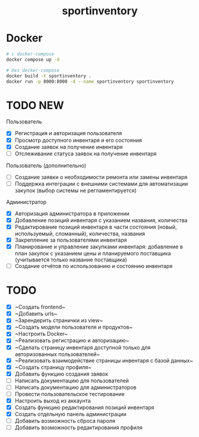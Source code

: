 <div align="center">

# sportinventory
</div>

# Docker
```bash
# с docker-compose
docker compose up -d

# без docker-compose
docker build -t sportinventory .
docker run -p 8000:8000 -d --name sportinventory sportinventory
```

# TODO NEW
Пользователь
- [x] Регистрация и авторизация пользователя
- [X] Просмотр доступного инвентаря и его состояния
- [X] Создание заявок на получение инвентаря
- [ ] Отслеживание статуса заявок на получение инвентаря

Пользователь (дополнительно)
- [ ] Создание заявки о необходимости ремонта или замены инвентаря
- [ ] Поддержка интеграции с внешними системами для автоматизации закупок (выбор системы не регламентируется)

Администратор
- [x] Авторизация администратора в приложении
- [X] Добавление позиций инвентаря с указанием названия, количества
- [X] Редактирование позиций инвентаря в части состояния (новый, используемый, сломанный), количества, названия
- [x] Закрепление за пользователями инвентаря
- [X] Планирование и управление закупками инвентаря: добавление в план закупок с указанием цены и планируемого поставщика (учитывается только название поставщика)
- [ ] Создание отчётов по использованию и состоянию инвентаря

# TODO
- [x] ~Создать frontend~
- [x] ~Добавить urls~
- [x] ~Зарендерить странички из view~
- [x] ~Создать модели пользователя и продуктов~
- [x] ~Настроить Docker~
- [x] ~Реализовать регистрацию и авторизацию~
- [x] ~Сделать страницу инвентаря доступной только для авторизованных пользователей~
- [x] ~Реализовать взаимодействие страницы инвентаря с базой данных~
- [x] ~Создать страницу профиля~
- [X] Добавить функцию создания заявок
- [ ] Написать документацию для пользователей
- [ ] Написать документацию для администраторов
- [ ] Провести пользовательское тестирование
- [x] Настроить выход из аккаунта
- [X] Создать функцию редактирования позиций инвентаря
- [X] Создать отдельную панель администрации
- [ ] Добавить возможность сброса пароля
- [ ] Добавить возможность редактирования профиля
